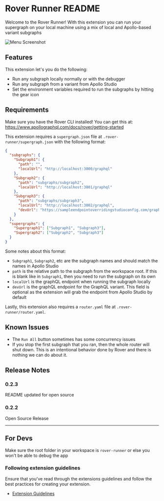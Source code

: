 # Rover Runner README
Welcome to the Rover Runner! With this extension you can run your supergraph on your local machine using a mix of local and Apollo-based variant subgraphs

![Menu Screenshot](https://github.com/dowjones/rover-runner/blob/main/media/menuScreenshot.png)
 
## Features

This extension let's you do the following:
- Run any subgraph locally normally or with the debugger
- Run any subgraph from a variant from Apollo Studio
- Set the environment variables required to run the subgraphs by hitting the gear icon

## Requirements

Make sure you have the Rover CLI installed! You can get this at: https://www.apollographql.com/docs/rover/getting-started

This extension requires a `supergraph.json` file at `.rover-runner/supergraph.json` with the following format:
``` json
{
  "subgraphs": {
    "Subgraph1": {
      "path": "",
      "localUrl": "http://localhost:3000/graphql"
    },
    "Subgraph2": {
      "path": "subgraphs/subgraph2",
      "localUrl": "http://localhost:3001/graphql"
    },
    "Subgraph3": {
      "path": "subgraphs/subgraph3",
      "localUrl": "http://localhost:3002/graphql",
      "devUrl": "https://sampleendpointoverridingstudioconfig.com/graphql"
    }
  },
  "supergraphs": {
    "Supergraph1": ["Subgraph1", "Subgraph3"],
    "Supergraph2": ["Subgraph2", "Subgraph3"]
  }
}
```
Some notes about this format:
- `Subgraph1`, `Subgraph2`, etc are the subgraph names and should match the names in Apollo Studio
- `path` is the relative path to the subgraph from the workspace root. If this is blank like in `Subgraph1`, then you need to run the subgraph on its own 
- `localUrl` is the graphQL endpoint when running the subgraph locally
- `devUrl` is the graphQL endpoint for the GraphQL variant. This field is optional as the extension will grab the endpoint from Apollo Studio by default

Lastly, this extension also requires a `router.yaml` file at `.rover-runner/router.yaml`.

## Known Issues

- The `Run All` button sometimes has some concurrency issues
- If you stop the first subgraph that you ran, then the whole router will shut down. This is an intentional behavior done by Rover and there is nothing we can do about it.

## Release Notes

### 0.2.3

README updated for open source

### 0.2.2

Open Source Release

---

## For Devs

Make sure the root folder in your workspace is `rover-runner` or else you won't be able to debug the app

### Following extension guidelines

Ensure that you've read through the extensions guidelines and follow the best practices for creating your extension.

* [Extension Guidelines](https://code.visualstudio.com/api/references/extension-guidelines)
